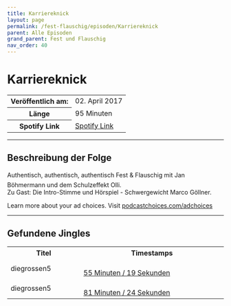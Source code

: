 ```yaml
---
title: Karriereknick
layout: page
permalink: /fest-flauschig/episoden/Karriereknick
parent: Alle Episoden
grand_parent: Fest und Flauschig
nav_order: 40
---
```


# Karriereknick
<table class="resp-table dcf-table dcf-table-responsive dcf-table-bordered dcf-table-striped dcf-w-100%">
                    <tbody>
                        <tr>
                            <th scope="row">Veröffentlich am:</th>
                            <td data-label="Veröffentlich am:">02. April 2017</td>
                        </tr>
                        <tr>
                            <th scope="row">Länge </th>
                            <td data-label="Länge ">95 Minuten</td>
                        </tr><tr>
                                <th scope="row">Spotify Link</th>
                                <td data-label="Spotify Link"><a href="https://open.spotify.com/episode/2Vp3KF5D1VRPpQMg7acwaf">Spotify Link</a></td>
                            </tr></tbody>
                </table>

***

## Beschreibung der Folge

<div>
Authentisch, authentisch, authentisch Fest &amp; Flauschig mit Jan Böhmermann und dem Schulzeffekt Olli.  <br> Zu Gast: Die Intro-Stimme und Hörspiel - Schwergewicht Marco Göllner.<p> </p><p>Learn more about your ad choices. Visit <a href="https://podcastchoices.com/adchoices">podcastchoices.com/adchoices</a></p>  
</div>

***

## Gefundene Jingles

<table style="display: table;">
                                    <tr>
                                        <th class="tableColumnTitle">Titel</th>
                                        <th class="tableColumnTimestamps">Timestamps</th>
                                    </tr>
                                    <tr>
                                <td markdown="span"  class="tableColumnTitle">diegrossen5</td>
                                <td markdown="span" class="tableColumnTimestamps">
                                <br>
                                <a href="https://open.spotify.com/episode/2Vp3KF5D1VRPpQMg7acwaf?t=3319">
                                55 Minuten / 19 Sekunden</a>
                                </td></tr><tr>
                                <td markdown="span"  class="tableColumnTitle">diegrossen5</td>
                                <td markdown="span" class="tableColumnTimestamps">
                                <br>
                                <a href="https://open.spotify.com/episode/2Vp3KF5D1VRPpQMg7acwaf?t=4884">
                                81 Minuten / 24 Sekunden</a>
                                </td></tr></table>